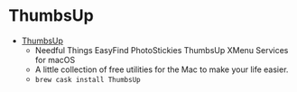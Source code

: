 # ThumbsUp
- [ThumbsUp](https://www.devontechnologies.com/apps/freeware)
  -  Needful Things  EasyFind  PhotoStickies  ThumbsUp  XMenu Services for macOS
  - A little collection of free utilities for the Mac to make your life easier.
  - `brew cask install ThumbsUp`
